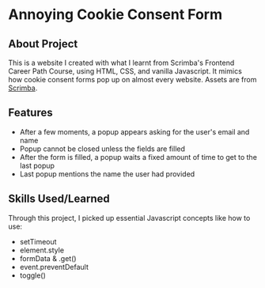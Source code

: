 # Annoying Cookie Consent Form

## About Project

This is a website I created with what I learnt from Scrimba's Frontend Career Path Course, using HTML, CSS, and vanilla Javascript. It mimics how cookie consent forms pop up on almost every website. Assets are from [Scrimba](https://scrimba.com/).

## Features

- After a few moments, a popup appears asking for the user's email and name
- Popup cannot be closed unless the fields are filled
- After the form is filled, a popup waits a fixed amount of time to get to the last popup
- Last popup mentions the name the user had provided

## Skills Used/Learned

Through this project, I picked up essential Javascript concepts like how to use:
- setTimeout
- element.style
- formData & .get()
- event.preventDefault
- toggle()

